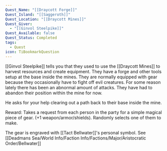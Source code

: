 ```yaml
---
Quest_Name: "[[Draycott Forge]]"
Quest_Island: "[[Saggeroth]]"
Quest_Location: "[[Draycott Mines]]"
Quest_Giver:
  - "[[Ginvol Steelpike]]"
Quest_Available: false
Quest_Status: Completed
tags:
  - Quest
icon: TiBookmarkQuestion
---
```

[[Ginvol Steelpike]] tells you that they used to use the [[Draycott Mines]] to harvest resources and create equipment. They have a forge and other tools setup at the base inside the mines. They are normally equipped with gear because they occasionally have to fight off evil creatures. For some reason lately there has been an abnormal amount of attacks. They have had to abandon their position within the mine for now. 

He asks for your help clearing out a path back to their base inside the mine.

Reward: Takes a request from each person in the party for a simple magical piece of gear. (+1 weapon/armor/shields). Randomly selects one of them to make.


The gear is engraved with [[Tact Bellwater]]'s personal symbol. See [[Deadmans Sea/World Info/Faction Info/Factions/Major/Aristocratic Order/Bellwater]]


